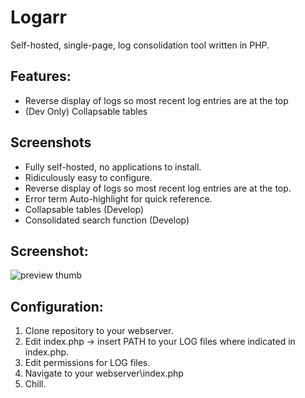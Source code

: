 # Logarr

Self-hosted, single-page, log consolidation tool written in PHP.

## Features:

 - Reverse display of logs so most recent log entries are at the top
 - (Dev Only) Collapsable tables
## Screenshots

 - Fully self-hosted, no applications to install.
 - Ridiculously easy to configure.
 - Reverse display of logs so most recent log entries are at the top.
 - Error term Auto-highlight for quick reference.
 - Collapsable tables (Develop)
 - Consolidated search function (Develop)
 
 
## Screenshot:

![preview thumb](http://i.imgur.com/6mdYiY9.png)



## Configuration:

1) Clone repository to your webserver.
2) Edit index.php -> insert PATH to your LOG files where indicated in index.php. 
3) Edit permissions for LOG files.
4) Navigate to your webserver\index.php 
5) Chill.


